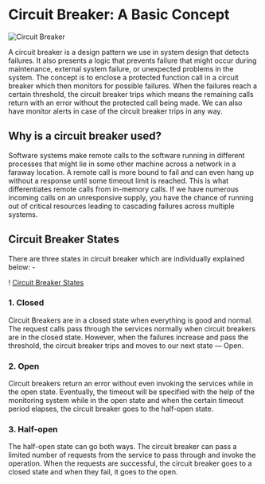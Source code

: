 # Circuit Breaker: A Basic Concept

![Circuit Breaker](https://miro.medium.com/max/720/1*kNojj3PoS6n4smhX3HqJ6A.webp)

A circuit breaker is a design pattern we use in system design that detects failures. It also presents a logic that prevents failure that might occur during maintenance, external system failure, or unexpected problems in the system. The concept is to enclose a protected function call in a circuit breaker which then monitors for possible failures. When the failures reach a certain threshold, the circuit breaker trips which means the remaining calls return with an error without the protected call being made. We can also have monitor alerts in case of the circuit breaker trips in any way.

## Why is a circuit breaker used?

Software systems make remote calls to the software running in different processes that might lie in some other machine across a network in a faraway location. A remote call is more bound to fail and can even hang up without a response until some timeout limit is reached. This is what differentiates remote calls from in-memory calls. If we have numerous incoming calls on an unresponsive supply, you have the chance of running out of critical resources leading to cascading failures across multiple systems.

## Circuit Breaker States

There are three states in circuit breaker which are individually explained below: -

! [Circuit Breaker States](https://miro.medium.com/max/720/1*3uliO6TG3Y8C3OC0C-L0ow.webp)

### 1. Closed

Circuit Breakers are in a closed state when everything is good and normal. The request calls pass through the services normally when circuit breakers are in the closed state. However, when the failures increase and pass the threshold, the circuit breaker trips and moves to our next state — Open.

### 2. Open

Circuit breakers return an error without even invoking the services while in the open state. Eventually, the timeout will be specified with the help of the monitoring system while in the open state and when the certain timeout period elapses, the circuit breaker goes to the half-open state.

### 3. Half-open

The half-open state can go both ways. The circuit breaker can pass a limited number of requests from the service to pass through and invoke the operation. When the requests are successful, the circuit breaker goes to a closed state and when they fail, it goes to the open.
